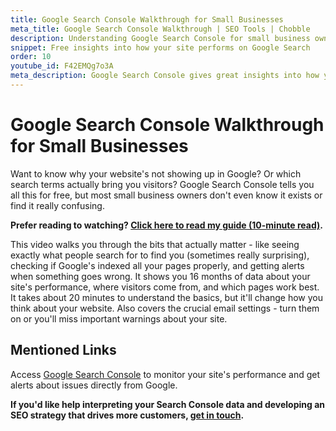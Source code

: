```yaml
---
title: Google Search Console Walkthrough for Small Businesses
meta_title: Google Search Console Walkthrough | SEO Tools | Chobble
description: Understanding Google Search Console for small business owners
snippet: Free insights into how your site performs on Google Search
order: 10
youtube_id: F42EMQg7o3A
meta_description: Google Search Console gives great insights into how your site performs on Google Search - learn which bits are most useful for small businesses
---
```


# Google Search Console Walkthrough for Small Businesses

Want to know why your website's not showing up in Google? Or which search terms actually bring you visitors? Google Search Console tells you all this for free, but most small business owners don't even know it exists or find it really confusing.

**Prefer reading to watching? [Click here to read my guide (10-minute read)](/guides/google-search-console/).**

This video walks you through the bits that actually matter - like seeing exactly what people search for to find you (sometimes really surprising), checking if Google's indexed all your pages properly, and getting alerts when something goes wrong. It shows you 16 months of data about your site's performance, where visitors come from, and which pages work best. It takes about 20 minutes to understand the basics, but it'll change how you think about your website. Also covers the crucial email settings - turn them on or you'll miss important warnings about your site.

## Mentioned Links

Access [Google Search Console](https://search.google.com/search-console) to monitor your site's performance and get alerts about issues directly from Google.

**If you'd like help interpreting your Search Console data and developing an SEO strategy that drives more customers, [get in touch](/contact/).**